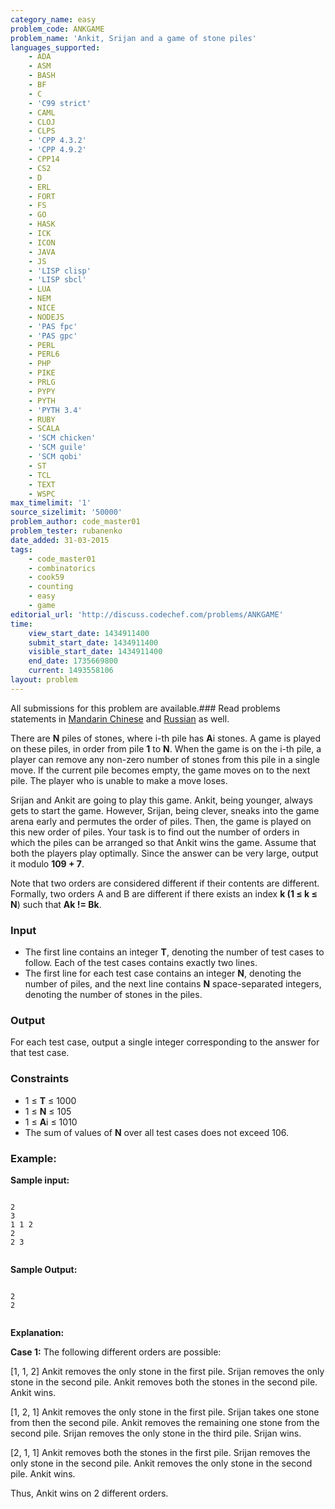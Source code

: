 ```yaml
---
category_name: easy
problem_code: ANKGAME
problem_name: 'Ankit, Srijan and a game of stone piles'
languages_supported:
    - ADA
    - ASM
    - BASH
    - BF
    - C
    - 'C99 strict'
    - CAML
    - CLOJ
    - CLPS
    - 'CPP 4.3.2'
    - 'CPP 4.9.2'
    - CPP14
    - CS2
    - D
    - ERL
    - FORT
    - FS
    - GO
    - HASK
    - ICK
    - ICON
    - JAVA
    - JS
    - 'LISP clisp'
    - 'LISP sbcl'
    - LUA
    - NEM
    - NICE
    - NODEJS
    - 'PAS fpc'
    - 'PAS gpc'
    - PERL
    - PERL6
    - PHP
    - PIKE
    - PRLG
    - PYPY
    - PYTH
    - 'PYTH 3.4'
    - RUBY
    - SCALA
    - 'SCM chicken'
    - 'SCM guile'
    - 'SCM qobi'
    - ST
    - TCL
    - TEXT
    - WSPC
max_timelimit: '1'
source_sizelimit: '50000'
problem_author: code_master01
problem_tester: rubanenko
date_added: 31-03-2015
tags:
    - code_master01
    - combinatorics
    - cook59
    - counting
    - easy
    - game
editorial_url: 'http://discuss.codechef.com/problems/ANKGAME'
time:
    view_start_date: 1434911400
    submit_start_date: 1434911400
    visible_start_date: 1434911400
    end_date: 1735669800
    current: 1493558106
layout: problem
---
```

All submissions for this problem are available.###  Read problems statements in [Mandarin Chinese](http://www.codechef.com/download/translated/COOK59/mandarin/ANKGAME.pdf) and [Russian](http://www.codechef.com/download/translated/COOK59/russian/ANKGAME.pdf) as well.

There are **N** piles of stones, where i-th pile has **A**i stones. A game is played on these piles, in order from pile **1** to **N**. When the game is on the i-th pile, a player can remove any non-zero number of stones from this pile in a single move. If the current pile becomes empty, the game moves on to the next pile. The player who is unable to make a move loses.

Srijan and Ankit are going to play this game. Ankit, being younger, always gets to start the game. However, Srijan, being clever, sneaks into the game arena early and permutes the order of piles. Then, the game is played on this new order of piles. Your task is to find out the number of orders in which the piles can be arranged so that Ankit wins the game. Assume that both the players play optimally. Since the answer can be very large, output it modulo **109 + 7**.

Note that two orders are considered different if their contents are different. Formally, two orders A and B are different if there exists an index **k (1 ≤ k ≤ N**) such that **Ak != Bk**.

### Input

- The first line contains an integer **T**, denoting the number of test cases to follow. Each of the test cases contains exactly two lines.
- The first line for each test case contains an integer **N**, denoting the number of piles, and the next line contains **N** space-separated integers, denoting the number of stones in the piles.

### Output

For each test case, output a single integer corresponding to the answer for that test case.

### Constraints

- 1 ≤ **T** ≤ 1000
- 1 ≤ **N** ≤ 105
- 1 ≤ **A**i ≤ 1010
- The sum of values of **N** over all test cases does not exceed 106.

### Example:

**Sample input:**

```

2
3
1 1 2
2
2 3


```
**Sample Output:**

```

2
2


```
**Explanation:**

**Case 1:**
The following different orders are possible:

\[1, 1, 2\]
Ankit removes the only stone in the first pile.
Srijan removes the only stone in the second pile.
Ankit removes both the stones in the second pile.
Ankit wins.

\[1, 2, 1\]
Ankit removes the only stone in the first pile.
Srijan takes one stone from then the second pile. Ankit removes the remaining one stone from the second pile.
Srijan removes the only stone in the third pile.
Srijan wins.

\[2, 1, 1\]
Ankit removes both the stones in the first pile.
Srijan removes the only stone in the second pile.
Ankit removes the only stone in the second pile.
Ankit wins.

Thus, Ankit wins on 2 different orders.